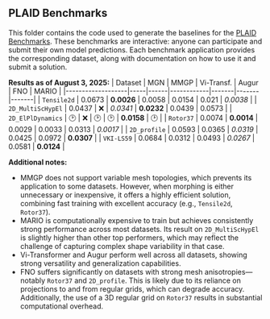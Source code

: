 ## PLAID Benchmarks

This folder contains the code used to generate the baselines for the [PLAID Benchmarks](https://huggingface.co/PLAIDcompetitions). These benchmarks are interactive: anyone can participate and submit their own model predictions. Each benchmark application provides the corresponding dataset, along with documentation on how to use it and submit a solution.

<!-- | Dataset           | MGN | MMGP | Vi-Transf. | Augur | FNO | MARIO |
|-------------------|-----|------|------------|-------|-------|-------|
| `Tensile2d`       | 🔵  |  🔵  |   🔵     |  🔵   |   ✅  |  ✅  |
| `2D_MultiScHypEl` | 🔵  |  ❌  |   🔵     |  🔵   |   ✅  |  ✅  |
| `2D_ElPlDynamics` | 🕑  |  ❌  |   🕑     |  🕑    |  🔵  |  🕑  |
| `Rotor37`         | 🔵  |  🔵  |   🔵     |  🔵   |   ✅  |  ✅  |
| `2D_profile`      | 🔵  |  🔵  |   🔵     |  ✅   |   ✅  |  ✅  |
| `VKI-LS59`        | 🔵  |  🔵  |   🔵     |  🔵   |   ✅  |  🔵  |
- 🔵: Present in initial submission
- ✅: Added post-submission on Hugging Face
- ❌: Not compatible with topology variation
  -->

**Results as of August 3, 2025:**
 | Dataset           | MGN | MMGP | Vi-Transf. | Augur | FNO | MARIO |
|-------------------|-----|------|------------|-------|-------|-------|
| `Tensile2d`       |  0.0673 |  **0.0026**  |   0.0058     |  0.0154   |  0.021  |  *0.0038*  |
| `2D_MultiScHypEl` | 0.0437  |  ❌  |   *0.0341*     |  **0.0232**   |   0.0439  |  0.0573  |
| `2D_ElPlDynamics` | 🕑  |  ❌  |   🕑     |  🕑    |  **0.0158**  |  🕑  |
| `Rotor37`         | 0.0074  |  **0.0014**  |   0.0029     |  0.0033   |   0.0313  |  *0.0017*  |
| `2D_profile`      |  0.0593 |  0.0365  |   *0.0319*     |  0.0425   |  0.0972  |  **0.0307**  |
| `VKI-LS59`        | 0.0684  |  0.0312  |   0.0493     |  *0.0267*   |   0.0581  |  **0.0124**  |

**Additional notes:**
- MMGP does not support variable mesh topologies, which prevents its application to some datasets. However, when morphing is either unnecessary or inexpensive, it offers a highly efficient solution, combining fast training with excellent accuracy (e.g., `Tensile2d`, `Rotor37`).
- MARIO is computationally expensive to train but achieves consistently strong performance across most datasets. Its result on `2D_MultiScHypEl` is slightly higher than other top performers, which may reflect the challenge of capturing complex shape variability in that case.
- Vi-Transformer and Augur perform well across all datasets, showing strong versatility and generalization capabilities.
- FNO suffers significantly on datasets with strong mesh anisotropies—notably `Rotor37` and `2D_profile`. This is likely due to its reliance on projections to and from regular grids, which can degrade accuracy. Additionally, the use of a 3D regular grid on `Rotor37` results in substantial computational overhead.


